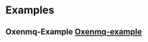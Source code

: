 # Examples
## Oxenmq-Example  <a href="https://github.com/TechGoku/Examples/tree/main/oxenmq_example" target="_blank">Oxenmq-example</a>
